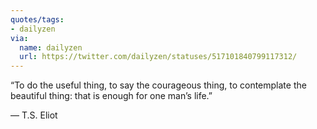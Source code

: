 ```yaml
---
quotes/tags:
- dailyzen
via:
  name: dailyzen
  url: https://twitter.com/dailyzen/statuses/517101840799117312/
---
```


“To do the useful thing, to say the courageous thing, to contemplate the beautiful thing: that is enough for one man’s life.”

—  T.S. Eliot